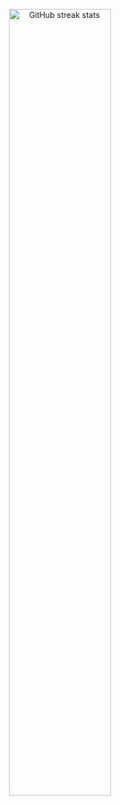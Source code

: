 <p align="center">
  <img src="https://streak-stats.demolab.com/?user=HenryCauan&theme=dracula" alt="GitHub streak stats" width="60%">
</p>
